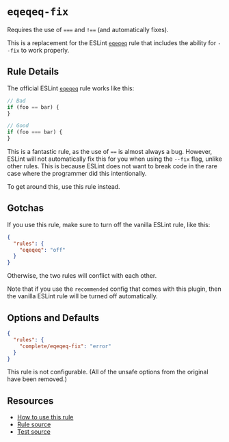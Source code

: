 # `eqeqeq-fix`

Requires the use of `===` and `!==` (and automatically fixes).

This is a replacement for the ESLint [`eqeqeq`](https://eslint.org/docs/latest/rules/eqeqeq) rule that includes the ability for `--fix` to work properly.

## Rule Details

The official ESLint [`eqeqeq`](https://eslint.org/docs/latest/rules/eqeqeq) rule works like this:

```ts
// Bad
if (foo == bar) {
}

// Good
if (foo === bar) {
}
```

This is a fantastic rule, as the use of `==` is almost always a bug. However, ESLint will not automatically fix this for you when using the `--fix` flag, unlike other rules. This is because ESLint does not want to break code in the rare case where the programmer did this intentionally.

To get around this, use this rule instead.

## Gotchas

If you use this rule, make sure to turn off the vanilla ESLint rule, like this:

```json
{
  "rules": {
    "eqeqeq": "off"
  }
}
```

Otherwise, the two rules will conflict with each other.

Note that if you use the `recommended` config that comes with this plugin, then the vanilla ESLint rule will be turned off automatically.

## Options and Defaults

```json
{
  "rules": {
    "complete/eqeqeq-fix": "error"
  }
}
```

This rule is not configurable. (All of the unsafe options from the original have been removed.)

## Resources

- [How to use this rule](../../README.md#install--usage)
- [Rule source](../../src/rules/eqeqeq-fix.ts)
- [Test source](../../tests/rules/eqeqeq-fix.test.ts)
